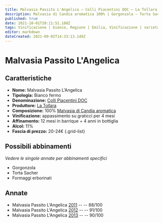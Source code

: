 ```yaml
---
title: Malvasia Passito L'Angelica – Colli Piacentini DOC – La Tollara – Emilia (IT) – 20-24€ – 4★-5★
description: Malvasia di Candia aromatica 100% | Gorgonzola – Torta Sacher – Formaggi erborinati
published: true
date: 2021-10-01T20:11:51.188Z
tags: Vinificazione | bianco, Regione | Emilia, Vinificazione | varietale, Vinificazione | passito, Valutazioni | 5 stelle, Vitigni | Malvasia di Candia aromatica, Prezzi | 20-24€, Alimento | formaggio, Alimento-dettagli | Gorgonzola, Alimento | Torta Sacher, Alimento-dettagli | Formaggi-erborinati
editor: markdown
dateCreated: 2021-09-02T14:33:13.149Z
---
```


# Malvasia Passito L'Angelica 

## Caratteristiche
- **Nome:** Malvasia Passito L'Angelica 
- **Tipologia:** Bianco fermo
- **Denominazione:** [Colli Piacentini DOC](/denominazioni/Italia/Emilia/DOC-Colli-Piacentini)
- **Produttore:** [La Tollara](/produttori/Italia/Emilia/La-Tollara) 
- **Composizione:** 100% [Malvasia di Candia aromatica](/vitigni/Italia/bacca-bianca/malvasia-di-candia-aromatica)
- **Vinificazione:** appassimento su graticci per 4 mesi
- **Affinamento:** 12 mesi in barrique + 4 anni in bottiglia
- **Alcol:** 11%
- **Fascia di prezzo:** 20-24€
{.grid-list}

## Possibili abbinamenti
*Vedere le singole annate per abbinamenti specifici*

- Gorgonzola 
- Torta Sacher 
- Formaggi erborinati

## Annate
- Malvasia Passito L'Angelica [2011](/vini/Italia/Emilia/La-Tollara/Malvasia-Passito-L-Angelica/2011) -- <span class="star-3"></span> -- 88/100
- Malvasia Passito L'Angelica [2012](/vini/Italia/Emilia/La-Tollara/Malvasia-Passito-L-Angelica/2012) -- <span class="star-5"></span> -- 91/100
- Malvasia Passito L'Angelica [2013](/vini/Italia/Emilia/La-Tollara/Malvasia-Passito-L-Angelica/2013) -- <span class="star-4"></span> -- 90/100


